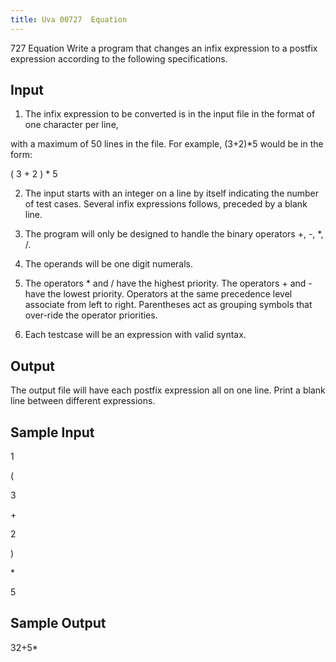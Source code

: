 ```yaml
---
title: Uva 00727  Equation
---
```


727 Equation
Write a program that changes an infix expression to a postfix expression according to the following
specifications.

## Input
1. The infix expression to be converted is in the input file in the format of one character per line,

with a maximum of 50 lines in the file. For example, (3+2)*5 would be in the form:

(
3
+
2
)
*
5

2. The input starts with an integer on a line by itself indicating the number of test cases. Several
infix expressions follows, preceded by a blank line.

3. The program will only be designed to handle the binary operators +, -, *, /.

4. The operands will be one digit numerals.

5. The operators * and / have the highest priority. The operators + and - have the lowest priority.
Operators at the same precedence level associate from left to right. Parentheses act as grouping
symbols that over-ride the operator priorities.

6. Each testcase will be an expression with valid syntax.

## Output
The output file will have each postfix expression all on one line. Print a blank line between different
expressions.

## Sample Input
<p>1</p><p></p><p>(</p><p>3</p><p>+</p><p>2</p><p>)</p><p>*</p><p>5</p><p></p>

## Sample Output
<p>32+5*</p>
